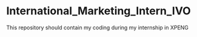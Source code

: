 # International_Marketing_Intern_IVO
This repository should contain my coding during my internship in XPENG
